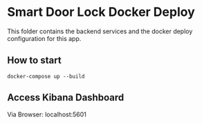 # Smart Door Lock Docker Deploy
This folder contains the backend services and the docker deploy configuration for this app.

## How to start
`
docker-compose up --build
`

## Access Kibana Dashboard

Via Browser: localhost:5601